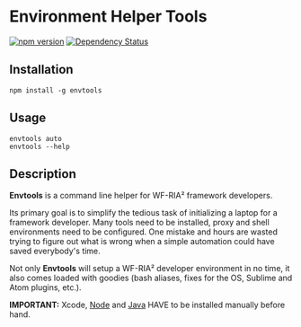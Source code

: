 Environment Helper Tools
==================

[![npm version](https://badge.fury.io/js/envtools.svg)](http://badge.fury.io/js/envtools) [![Dependency Status](https://gemnasium.com/aversini/envtools.svg)](https://gemnasium.com/aversini/envtools)

## Installation

```
npm install -g envtools
```

## Usage

```
envtools auto
envtools --help
```

## Description

**Envtools** is a command line helper for WF-RIA² framework developers.

Its primary goal is to simplify the tedious task of initializing a laptop for a framework developer. Many tools need to be installed, proxy and shell environments need to be configured. One mistake and hours are wasted trying to figure out what is wrong when a simple automation could have saved everybody's time.

Not only **Envtools** will setup a WF-RIA² developer environment in no time, it also comes loaded with goodies (bash aliases, fixes for the OS, Sublime and Atom plugins, etc.).

**IMPORTANT:** Xcode, <a href="https://nodejs.org/en/">Node</a> and <a href="http://www.oracle.com/technetwork/java/javase/downloads/index.html">Java</a> HAVE to be installed manually before hand.
</div>
